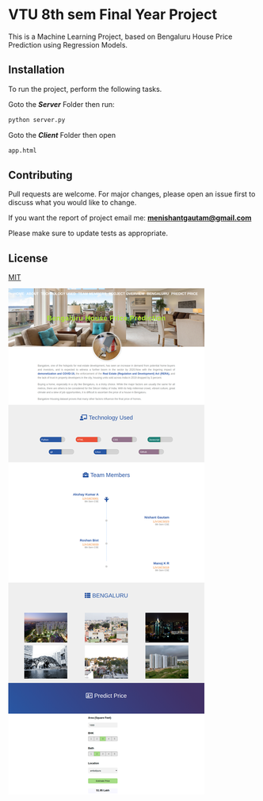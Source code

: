# VTU 8th sem Final Year Project
This is a Machine Learning Project, based on Bengaluru House Price Prediction using Regression Models.

## Installation

To run the project, perform the following tasks.

Goto the ***Server*** Folder then run: 

```bash
python server.py
```

Goto the ***Client*** Folder then open
```bash
app.html
```


## Contributing
Pull requests are welcome. For major changes, please open an issue first to discuss what you would like to change.

If you want the report of project email me: **menishantgautam@gmail.com**

Please make sure to update tests as appropriate.

## License
[MIT](https://choosealicense.com/licenses/mit/)

![Screenshot](sample.png)
